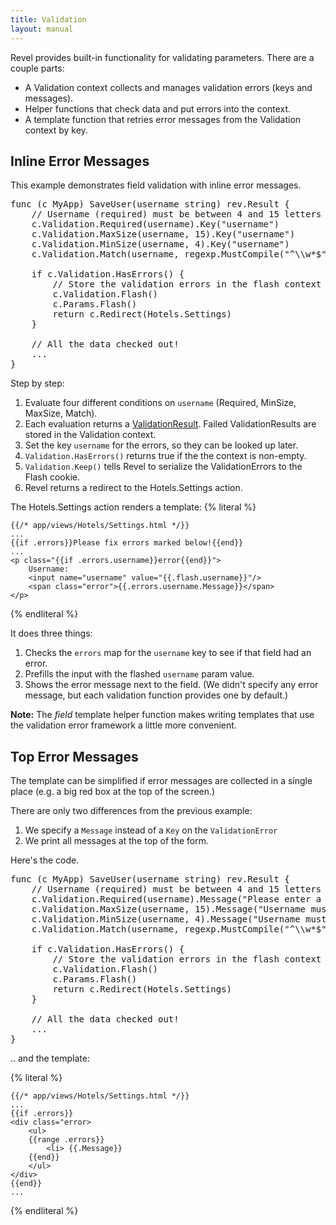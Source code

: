```yaml
---
title: Validation
layout: manual
---
```


Revel provides built-in functionality for validating parameters.  There are a couple parts:
* A Validation context collects and manages validation errors (keys and messages).
* Helper functions that check data and put errors into the context.
* A template function that retries error messages from the Validation context by key.

## Inline Error Messages

This example demonstrates field validation with inline error messages.

<pre class="prettyprint lang-go">
func (c MyApp) SaveUser(username string) rev.Result {
	// Username (required) must be between 4 and 15 letters (inclusive).
	c.Validation.Required(username).Key("username")
	c.Validation.MaxSize(username, 15).Key("username")
	c.Validation.MinSize(username, 4).Key("username")
	c.Validation.Match(username, regexp.MustCompile("^\\w*$")).Key("username")

	if c.Validation.HasErrors() {
		// Store the validation errors in the flash context and redirect.
		c.Validation.Flash()
		c.Params.Flash()
		return c.Redirect(Hotels.Settings)
	}

	// All the data checked out!
	...
}
</pre>

Step by step:
1. Evaluate four different conditions on `username` (Required, MinSize, MaxSize, Match).
2. Each evaluation returns a [ValidationResult](../docs/godoc/validation.html#ValidationResult). Failed ValidationResults are stored in the Validation context.
4. Set the key `username` for the errors, so they can be looked up later.
4. `Validation.HasErrors()` returns true if the the context is non-empty.
5. `Validation.Keep()` tells Revel to serialize the ValidationErrors to the Flash cookie.
6. Revel returns a redirect to the Hotels.Settings action.

The Hotels.Settings action renders a template:
{% literal %}

	{{/* app/views/Hotels/Settings.html */}}
	...
	{{if .errors}}Please fix errors marked below!{{end}}
	...
	<p class="{{if .errors.username}}error{{end}}">
		Username:
		<input name="username" value="{{.flash.username}}"/>
		<span class="error">{{.errors.username.Message}}</span>
	</p>

{% endliteral %}

It does three things:
1. Checks the `errors` map for the `username` key to see if that field had an error.
2. Prefills the input with the flashed `username` param value.
3. Shows the error message next to the field.  (We didn't specify any error message, but each validation function provides one by default.)

**Note:** The *field* template helper function makes writing templates that use
the validation error framework a little more convenient.

## Top Error Messages

The template can be simplified if error messages are collected in a single place
(e.g. a big red box at the top of the screen.)

There are only two differences from the previous example:
1. We specify a `Message` instead of a `Key` on the `ValidationError`
2. We print all messages at the top of the form.

Here's the code.

<pre class="prettyprint lang-go">
func (c MyApp) SaveUser(username string) rev.Result {
	// Username (required) must be between 4 and 15 letters (inclusive).
	c.Validation.Required(username).Message("Please enter a username")
	c.Validation.MaxSize(username, 15).Message("Username must be at most 15 characters long")
	c.Validation.MinSize(username, 4).Message("Username must be at least 4 characters long")
	c.Validation.Match(username, regexp.MustCompile("^\\w*$")).Message("Username must be all letters")

	if c.Validation.HasErrors() {
		// Store the validation errors in the flash context and redirect.
		c.Validation.Flash()
		c.Params.Flash()
		return c.Redirect(Hotels.Settings)
	}

	// All the data checked out!
	...
}
</pre>

.. and the template:

{% literal %}

	{{/* app/views/Hotels/Settings.html */}}
	...
	{{if .errors}}
	<div class="error>
		<ul>
		{{range .errors}}
			<li> {{.Message}}
		{{end}}
		</ul>
	</div>
	{{end}}
	...

{% endliteral %}

